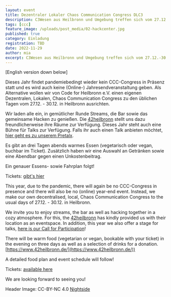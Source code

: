 ```yaml
---
layout: event
title: Dezentraler Lokaler Chaos Communication Congress DLC3
description: C3Wesen aus Heilbronn und Umgebung treffen sich vom 27.12.-30.12. in der 42 Heibronn bei Streams, Bar und Hackcenter.
tags: [ccc]
feature_image: /uploads/post_media/02-hackcenter.jpg
published: true
category: Einladung
registration: TBD
date: 2022-11-29
author: mia
excerpt: C3Wesen aus Heilbronn und Umgebung treffen sich vom 27.12.-30.12. in der 42 Heibronn bei Streams, Bar und Hackcenter.
---
```

[English version down below]

Dieses Jahr findet pandemiebedingt wieder kein CCC-Congress in Präsenz statt und es wird auch keine (Online-) Jahresendveranstaltung geben. Als Alternative wollen wir von Code for Heilbronn e.V. einen eigenen Dezentralen, Lokalen, Chaos Communication Congress zu den üblichen Tagen vom 27.12. - 30.12. in Heilbronn ausrichten.

Wir laden alle ein, in gemütlicher Runde Streams, die Bar sowie das gemeinsame Hacken zu genießen. Die [42heilbronn](https://www.42heilbronn.de/) stellt uns dazu freundlicherweise ihre Räume zur Verfügung. Dieses Jahr steht auch eine Bühne für Talks zur Verfügung. Falls ihr auch einen Talk anbieten möchtet, [hier geht es zu unserem Pretalx](https://pretalx.cfhn.it/dlc3-2022/).

Es gibt an drei Tagen abends warmes Essen (vegetarisch oder vegan, buchbar im Ticket).
Zusätzlich haben wir eine Auswahl an Getränken sowie eine Abendbar gegen einen Unkostenbeitrag.

Ein genauer Essens- sowie Fahrplan folgt!

Tickets: [gibt's hier](https://pretix.cfhn.it/cfhn/dlc3-2022/)

This year, due to the pandemic, there will again be no CCC-Congress in presence and there will also be no (online) year-end event. Instead, we make our own decentralised, local, Chaos Communication Congress to the usual days of 27.12. - 30.12. in Heilbronn.

We invite you to enjoy streams, the bar as well as hacking together in a cozy atmosphere. For this, the [42heilbronn](https://www.42heilbronn.de/) has kindly provided us with their location as an eventspace. In addition, this year we also offer a stage for talks, [here is our Call for Participation](https://pretalx.cfhn.it/dlc3-2022/)!

There will be warm food (vegetarian or vegan, bookable with your ticket) in the evening on three days as well as a selection of drinks for a donation.[https://www.42heilbronn.de/](https://www.42heilbronn.de/))

A detailed food plan and event schedule will follow!

Tickets: [available here](https://pretix.cfhn.it/cfhn/dlc3-2022/)

We are looking forward to seeing you!

Header Image: CC-BY-NC 4.0 [Nightside](https://nightsi.de/32c3-impressionen)
